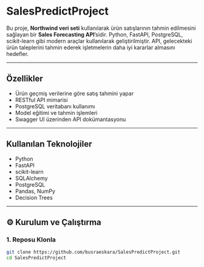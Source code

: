 # SalesPredictProject

Bu proje, **Northwind veri seti** kullanılarak ürün satışlarının tahmin edilmesini sağlayan bir **Sales Forecasting API**’sidir. Python, FastAPI, PostgreSQL, scikit-learn gibi modern araçlar kullanılarak geliştirilmiştir. API, gelecekteki ürün taleplerini tahmin ederek işletmelerin daha iyi kararlar almasını hedefler.

---

## Özellikler

- Ürün geçmiş verilerine göre satış tahmini yapar  
- RESTful API mimarisi  
- PostgreSQL veritabanı kullanımı  
- Model eğitimi ve tahmin işlemleri  
- Swagger UI üzerinden API dokümantasyonu  

---

## Kullanılan Teknolojiler

- Python  
- FastAPI  
- scikit-learn  
- SQLAlchemy  
- PostgreSQL  
- Pandas, NumPy
- Decision Trees

---

## ⚙️ Kurulum ve Çalıştırma

### 1. Reposu Klonla

```bash
git clone https://github.com/busraeskara/SalesPredictProject.git
cd SalesPredictProject
